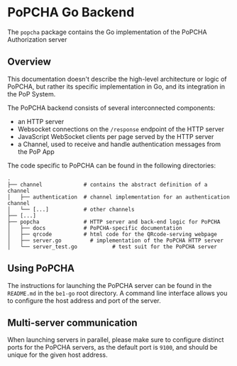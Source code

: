 # PoPCHA Go Backend

The `popcha` package contains the Go implementation of the PoPCHA Authorization server

## Overview

This documentation doesn't describe the high-level architecture or logic of PoPCHA, but rather its specific
implementation in Go, and its integration in the PoP System.

The PoPCHA backend consists of several interconnected components:
* an HTTP server
* Websocket connections on the `/response` endpoint of the HTTP server
* JavaScript WebSocket clients per page served by the HTTP server
* a Channel, used to receive and handle authentication messages from the PoP App

The code specific to PoPCHA can be found in the following directories:

```
.
├── channel             # contains the abstract definition of a channel
│   ├── authentication  # channel implementation for an authentication channel
│   └── [...]           # other channels
├── [...]
├── popcha              # HTTP server and back-end logic for PoPCHA
│   ├── docs            # PoPCHA-specific documentation
│   ├── qrcode          # html code for the QRcode-serving webpage
│   ├── server.go         # implementation of the PoPCHA HTTP server
│   └── server_test.go           # test suit for the PoPCHA server    
```

## Using PoPCHA

The instructions for launching the PoPCHA server can be found in the `README.md` in the `be1-go` root directory. 
A command line interface allows you to configure the host address and port of the server.

## Multi-server communication

When launching servers in parallel, please make sure to configure distinct ports for the PoPCHA servers, as the default
port is `9100`, and should be unique for the given host address.

